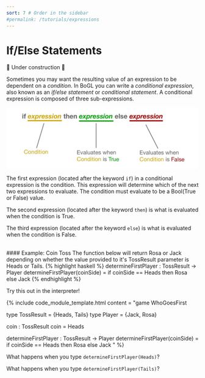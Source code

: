 ```yaml
---
sort: 7 # Order in the sidebar
#permalink: /tutorials/expressions
---
```

 
# If/Else Statements 

:construction: Under construction :construction:

Sometimes you may want the resulting value of an expression to be dependent on a *condition*.
In BoGL you can write a *conditional expression*, also known as an *if/else statement* or *conditional statement*.
A conditional expression is composed of three sub-expressions.

![conditional expression anatomy](../imgs/conditional_logic-conditional-expression-anatomy.jpg)


The first expression (located after the keyword `if`) in a conditional expression is the condition. This expression will determine which of the next two expressions to evaluate.
The condition must evaluate to be a Bool(True or False) value.

The second expression (located after the keyword `then`) is what is evaluated when the condition is True.

The third expression (located after the keyword `else`) is what is evaluated when the condition is False.

<br/>
#### Example: Coin Toss
The function below will return Rosa or Jack depending on whether the value provided to it's TossResult parameter is Heads or Tails.
{% highlight haskell %}
determineFirstPlayer : TossResult -> Player
determineFirstPlayer(coinSide) = if coinSide == Heads then Rosa else Jack
{% endhighlight %}

Try this out in the interpreter!

{% include code_module_template.html 
content = "game WhoGoesFirst

type TossResult = {Heads, Tails}
type Player = {Jack, Rosa}

coin : TossResult
coin = Heads

determineFirstPlayer : TossResult -> Player
determineFirstPlayer(coinSide) = if coinSide == Heads then Rosa else Jack
"
%}

What happens when you type `determineFirstPlayer(Heads)`?

What happens when you type `determineFirstPlayer(Tails)`?
